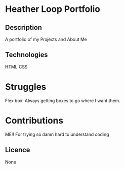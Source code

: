 # Heather Loop Portfolio

## Description
A portfolio of my Projects and About Me

## Technologies
HTML
CSS

# Struggles
Flex box! Always getting boxes to go where I want them.  

# Contributions
ME!! For trying so damn hard to understand coding

## Licence
None




